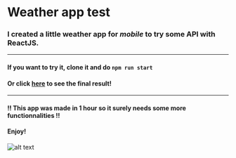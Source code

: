 # Weather app test

### I created a little weather app for _mobile_ to try some API with ReactJS.

---

#### If you want to try it, clone it and do `npm run start`

#### Or click [here](https://jovial-saha-5cdcda.netlify.app/) to see the final result!

---

#### !! This app was made in 1 hour so it surely needs some more functionnalities !!

#### Enjoy!

![alt text](https://media2.giphy.com/media/ggX53iEoF9AmqPYPxG/200.gif)
